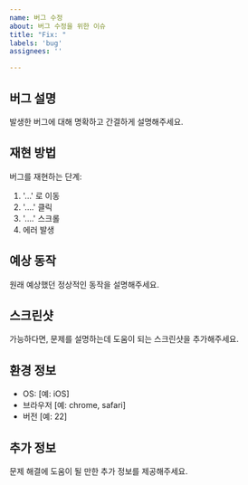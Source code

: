```yaml
---
name: 버그 수정
about: 버그 수정을 위한 이슈
title: "Fix: "
labels: 'bug'
assignees: ''

---
```


## 버그 설명

발생한 버그에 대해 명확하고 간결하게 설명해주세요.

## 재현 방법

버그를 재현하는 단계:

1. '...' 로 이동
2. '....' 클릭
3. '....' 스크롤
4. 에러 발생

## 예상 동작

원래 예상했던 정상적인 동작을 설명해주세요.

## 스크린샷

가능하다면, 문제를 설명하는데 도움이 되는 스크린샷을 추가해주세요.

## 환경 정보

- OS: [예: iOS]
- 브라우저 [예: chrome, safari]
- 버전 [예: 22]

## 추가 정보

문제 해결에 도움이 될 만한 추가 정보를 제공해주세요.